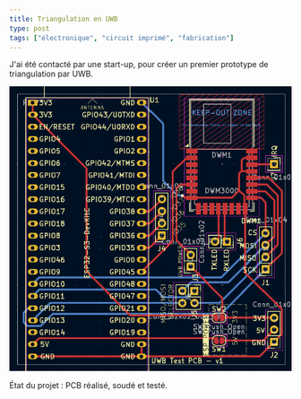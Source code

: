 ```yaml
---
title: Triangulation en UWB
type: post
tags: ["électronique", "circuit imprimé", "fabrication"]
---
```


J'ai été contacté par une start-up, pour créer un premier prototype de triangulation par UWB. 

![](/img/electronique/uwb/pcb.png)

État du projet : PCB réalisé, soudé et testé.